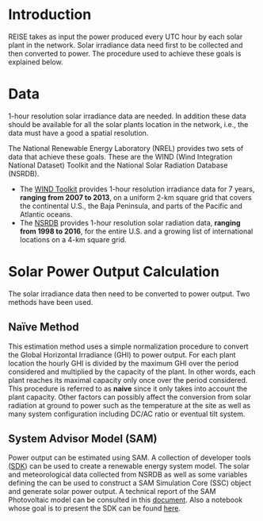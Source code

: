 # Introduction
REISE takes as input the power produced every UTC hour by each solar plant in the network. Solar irradiance data need first to be collected and then converted to power. The procedure used to achieve these goals is explained below.

# Data
1-hour resolution solar irradiance data are needed. In addition these data should be available for all the solar plants location in the network, i.e., the data must have a good a spatial resolution.

The National Renewable Energy Laboratory (NREL) provides two sets of data that achieve these goals. These are the WIND (Wind Integration National Dataset) Toolkit and the National Solar Radiation Database (NSRDB).
* The [WIND Toolkit](https://www.nrel.gov/grid/wind-toolkit.html) provides 1-hour resolution irradiance data for 7 years, **ranging from 2007 to 2013**, on a uniform 2-km square grid that covers the continental U.S., the Baja Peninsula, and parts of the Pacific and Atlantic oceans.
* The [NSRDB](https://nsrdb.nrel.gov/) provides 1-hour resolution solar radiation data, **ranging from 1998 to 2016**, for the entire U.S. and a growing list of international locations on a 4-km square grid.

# Solar Power Output Calculation
The solar irradiance data then need to be converted to power output. Two methods have been used.

## Naïve Method
This estimation method uses a simple normalization procedure to convert the Global Horizontal Irradiance (GHI) to power output. For each plant location the hourly GHI is divided by the maximum GHI over the period considered and multiplied by the capacity of the plant. In other words, each plant reaches its maximal capacity only once over the period considered. This procedure is referred to as **naive** since it only takes into account the plant capacity. Other factors can possibly affect the conversion from solar radiation at ground to power such as the temperature at the site as well as many system configuration including DC/AC ratio or eventual tilt system.


## System Advisor Model (SAM)
Power output can be estimated using SAM. A collection of developer tools ([SDK](https://sam.nrel.gov/sdk)) can be used to create a renewable energy system model. The solar and meteorological data collected from NSRDB as well as some variables defining the can be used to construct a SAM Simulation Core (SSC) object and generate solar power output. A technical report of the SAM Photovoltaic model can be consulted in this [document](https://www.nrel.gov/docs/fy18osti/67399.pdf). Also a notebook   whose goal is to present the SDK can be found [here](NSRDB/sam.ipynb).
